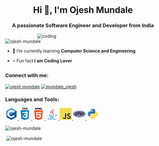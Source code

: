 <h1 align="center">Hi 👋, I'm Ojesh Mundale</h1>
<h3 align="center">A passionate Software Engineer and Developer from India</h3>
<img align="right" alt="coding" width ="400" src="https://miro.medium.com/v2/resize:fit:1360/1*zVnWJtyGOX_kUIDm6ccCfQ.gif">
<p align="left">
 <img src="https://komarev.com/ghpvc/?username=ojesh-mundale&label=Profile%20views&color=0e75b6&style=flat" alt="ojesh-mundale" />
 </p>

- 🌱 I’m currently learning **Computer Science and Engineering**

- ⚡ Fun fact **I am Coding Lover**

<h3 align="left">Connect with me:</h3>
<p align="left">
<a href="https://www.linkedin.com/in/ojesh-mundale-265781288/" target="blank"><img align="center" src="https://raw.githubusercontent.com/rahuldkjain/github-profile-readme-generator/master/src/images/icons/Social/linked-in-alt.svg" alt="ojesh mundale" height="30" width="40" /></a>
<a href="https://instagram.com/mundale_ojesh" target="blank"><img align="center" src="https://raw.githubusercontent.com/rahuldkjain/github-profile-readme-generator/master/src/images/icons/Social/instagram.svg" alt="mundale_ojesh" height="30" width="40" /></a>
</p>

<h3 align="left">Languages and Tools:</h3>
<p align="left"> <a href="https://www.cprogramming.com/" target="_blank" rel="noreferrer"> <img src="https://raw.githubusercontent.com/devicons/devicon/master/icons/c/c-original.svg" alt="c" width="40" height="40"/> </a> <a href="https://www.w3schools.com/css/" target="_blank" rel="noreferrer"> <img src="https://raw.githubusercontent.com/devicons/devicon/master/icons/css3/css3-original-wordmark.svg" alt="css3" width="40" height="40"/> </a> <a href="https://www.w3.org/html/" target="_blank" rel="noreferrer"> <img src="https://raw.githubusercontent.com/devicons/devicon/master/icons/html5/html5-original-wordmark.svg" alt="html5" width="40" height="40"/> </a> <a href="https://www.java.com" target="_blank" rel="noreferrer"> <img src="https://raw.githubusercontent.com/devicons/devicon/master/icons/java/java-original.svg" alt="java" width="40" height="40"/> </a> <a href="https://developer.mozilla.org/en-US/docs/Web/JavaScript" target="_blank" rel="noreferrer"> <img src="https://raw.githubusercontent.com/devicons/devicon/master/icons/javascript/javascript-original.svg" alt="javascript" width="40" height="40"/> </a> <a href="https://www.php.net" target="_blank" rel="noreferrer"> <img src="https://raw.githubusercontent.com/devicons/devicon/master/icons/php/php-original.svg" alt="php" width="40" height="40"/> </a> <a href="https://www.python.org" target="_blank" rel="noreferrer"> <img src="https://raw.githubusercontent.com/devicons/devicon/master/icons/python/python-original.svg" alt="python" width="40" height="40"/> </a> </p>

<p><img align="center" src="https://github-readme-stats.vercel.app/api/top-langs?username=ojesh-mundale&show_icons=true&locale=en&layout=compact" alt="ojesh-mundale" /></p>

<p>&nbsp;<img align="center" src="https://github-readme-stats.vercel.app/api?username=ojesh-mundale&show_icons=true&locale=en" alt="ojesh-mundale" /></p>

